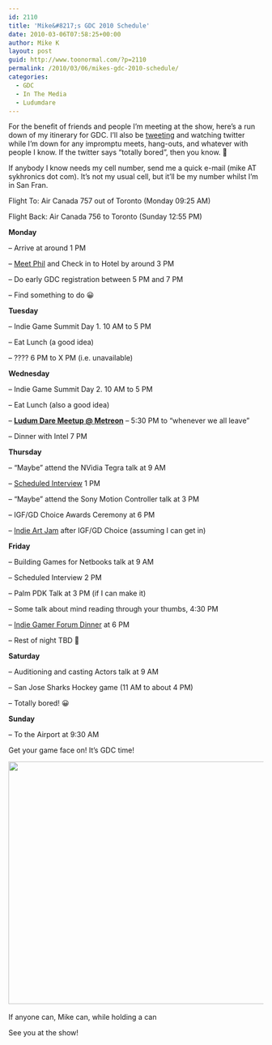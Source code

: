 ```yaml
---
id: 2110
title: 'Mike&#8217;s GDC 2010 Schedule'
date: 2010-03-06T07:58:25+00:00
author: Mike K
layout: post
guid: http://www.toonormal.com/?p=2110
permalink: /2010/03/06/mikes-gdc-2010-schedule/
categories:
  - GDC
  - In The Media
  - Ludumdare
---
```

For the benefit of friends and people I&#8217;m meeting at the show, here&#8217;s a run down of my itinerary for GDC. I&#8217;ll also be [tweeting](http://twitter.com/mikekasprzak) and watching twitter while I&#8217;m down for any impromptu meets, hang-outs, and whatever with people I know. If the twitter says &#8220;totally bored&#8221;, then you know. 🙂

If anybody I know needs my cell number, send me a quick e-mail (mike AT sykhronics dot com). It&#8217;s not my usual cell, but it&#8217;ll be my number whilst I&#8217;m in San Fran.

Flight To: Air Canada 757 out of Toronto (Monday 09:25 AM)
  
Flight Back: Air Canada 756 to Toronto (Sunday 12:55 PM)

**Monday**
  
&#8211; Arrive at around 1 PM
  
&#8211; [Meet Phil](http://www.galcon.com) and Check in to Hotel by around 3 PM
  
&#8211; Do early GDC registration between 5 PM and 7 PM
  
&#8211; Find something to do 😀

**Tuesday**
  
&#8211; Indie Game Summit Day 1. 10 AM to 5 PM
  
&#8211; Eat Lunch (a good idea)
  
&#8211; ???? 6 PM to X PM (i.e. unavailable)

**Wednesday**
  
&#8211; Indie Game Summit Day 2. 10 AM to 5 PM
  
&#8211; Eat Lunch (also a good idea)
  
&#8211; **[Ludum Dare Meetup @ Metreon](http://www.ludumdare.com/compo/2010/02/26/ludum-dare-gdc-event-wednesday-530-metreon/)** &#8211; 5:30 PM to &#8220;whenever we all leave&#8221;
  
&#8211; Dinner with Intel 7 PM

**Thursday**
  
&#8211; &#8220;Maybe&#8221; attend the NVidia Tegra talk at 9 AM
  
&#8211; [Scheduled Interview](http://software.intel.com/en-us/articles/intelgdc2010/) 1 PM
  
&#8211; &#8220;Maybe&#8221; attend the Sony Motion Controller talk at 3 PM
  
&#8211; IGF/GD Choice Awards Ceremony at 6 PM
  
&#8211; [Indie Art Jam](http://adamatomic.com/indieartjam/) after IGF/GD Choice (assuming I can get in)

**Friday**
  
&#8211; Building Games for Netbooks talk at 9 AM
  
&#8211; Scheduled Interview 2 PM
  
&#8211; Palm PDK Talk at 3 PM (if I can make it)
  
&#8211; Some talk about mind reading through your thumbs, 4:30 PM
  
&#8211; [Indie Gamer Forum Dinner](http://forums.indiegamer.com/showthread.php?t=20123&page=2) at 6 PM
  
&#8211; Rest of night TBD 🙂

**Saturday**
  
&#8211; Auditioning and casting Actors talk at 9 AM
  
&#8211; San Jose Sharks Hockey game (11 AM to about 4 PM)
  
&#8211; Totally bored! 😀

**Sunday**
  
&#8211; To the Airport at 9:30 AM

Get your game face on! It&#8217;s GDC time!

<div id="attachment_2119" style="max-width: 650px" class="wp-caption aligncenter">
  <a href="/wp-content/uploads/2010/03/MikeCan.jpg"><img src="/wp-content/uploads/2010/03/MikeCan-640x479.jpg" alt="" title="MikeCan" width="640" height="479" class="size-large wp-image-2119" srcset="http://blog.toonormal.com/wp-content/uploads/2010/03/MikeCan-640x479.jpg 640w, http://blog.toonormal.com/wp-content/uploads/2010/03/MikeCan-450x337.jpg 450w, http://blog.toonormal.com/wp-content/uploads/2010/03/MikeCan.jpg 979w" sizes="(max-width: 640px) 100vw, 640px" /></a>
  
  <p class="wp-caption-text">
    If anyone can, Mike can, while holding a can
  </p>
</div>

See you at the show!